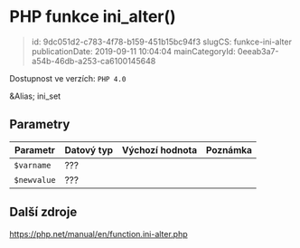 PHP funkce ini_alter()
================================

> id: 9dc051d2-c783-4f78-b159-451b15bc94f3
> slugCS: funkce-ini-alter
> publicationDate: 2019-09-11 10:04:04
> mainCategoryId: 0eeab3a7-a54b-46db-a253-ca6100145648

Dostupnost ve verzích: `PHP 4.0`

&Alias; <function>ini_set</function>


Parametry
--------------

| Parametr | Datový typ | Výchozí hodnota | Poznámka |
|-----|-----|-----|-----|
| `$varname` | ??? |  |  |
| `$newvalue` | ??? |  |  |


Další zdroje
------------

https://php.net/manual/en/function.ini-alter.php
